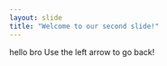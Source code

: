 ```yaml
---
layout: slide
title: "Welcome to our second slide!"
---
```

hello bro
Use the left arrow to go back!

